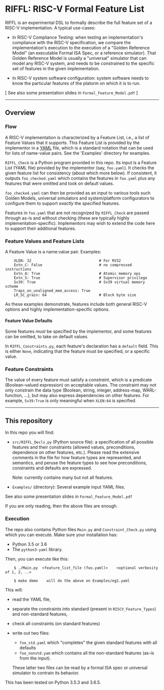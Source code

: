 # RIFFL: RISC-V Formal Feature List

RIFFL is an experimental DSL to formally describe the full feature set
of a RISC-V implementation.  A typical use-cases:

- In RISC-V Compliance Testing: when testing an implementation's
    compliance with the RISC-V specification, we compare the
    implementation's execution to the execution of a "Golden Reference
    Model" (an executable Formal ISA Spec, or a reference simulator).
    That Golden Reference Model is usually a "universal" simulator
    that can model any RISC-V system, and needs to be constrained to
    the specific set of features in the given implementation.

- In RISC-V system software configuration: system software needs to
    know the particular features of the platorm on which it is to run.

[ See also some presentation slides in `Formal_Feature_Model.pdf` ]

----------------------------------------------------------------
## Overview

### Flow

A RISC-V implementation is characterized by a Feature List, i.e., a
list of Feature Values that it supports.  This Feature List is
provided by the implementor in a [YAML](http://yaml.org) file, which
is a standard notation that can be used for lists of name-value pairs.
See the 'Examples' directory for examples.

`RIFFL_Check` is a Python program provided in this repo. Its input is
a Feature List (YAML file) provided by the implementor (say,
`foo.yaml`).  It checks the given feature list for consistency (about
which more below). If consistent, it outputs `foo_checked.yaml` which
contains the features in `foo.yaml` plus any features that were
omitted and took on default values.

`foo_checked.yaml` can then be provided as an input to various tools
such Golden Models, universal simulators and system/platform
configurators to configure them to support _exactly_ the specified
features.

Features in `foo.yaml` that are not recognized by `RIFFL_Check` are
passed through as-is and without checking (these are typically highly
implementation-specific).  Implementors may wish to extend the code
here to support their additional features.

### Feature Values and Feature Lists

A Feature Value is a name:value pair.  Examples:

        XLEN: 32                               # For RV32
        Extn_C: False                          # no compressed instructions
        Extn_A: True                           # Atomic memory ops
        Extn_S: True                           # Supervisor privilege
        Sv39: True                             # Sv39 virtual memory scheme
        Traps_on_unaligned_mem_access: True
        LR_SC_grain: 64                        # Block byte size

As these examples demonstrate, features include both general RISC-V
options and highly implementation-specific options.


#### Feature Value Defaults

Some features _must_ be specified by the implementor, and some
features can be omitted, to take on default values.

In `RIFFL_Constraints.py`, each feature's declaration has a `default`
field.  This is either `None`, indicating that the feature must be
specified, or a specific value.

### Feature Constraints

The value of every feature must satisfy a *constraint*, which is a
predicate (Boolean-valued expression) on acceptable values.  The
constraint may not only constrain the data type (Boolean, string,
integer, address-map, WARL-function, ...), but may also express
dependencies on other features.  For example, `Sv39:True` is only
meaningful when `XLEN:64` is specified.

----------------------------------------------------------------
## This repository

In this repo you will find:

- `src/RIFFL_Decls.py` (Python source file): a specification of all
    possible features and their constraints (allowed values,
    preconditions, dependence on other features, etc.).  Please read
    the extensive comments in the file for how feature types are
    represented, and semantics, and peruse the feature types to see
    how preconditions, constraints and defaults are expressed.

    Note: currently contains many but not all features.

- `Examples/` (directory): Several example input YAML files.

See also some presentation slides in `Formal_Feature_Model.pdf`

If you are only reading, then the above files are enough.

### Execution

The repo also contains Python files `Main.py` and
`Constraint_Check.py` using which you can execute.  Make sure your
installation has:

- Python 3.5 or 3.6
- The `python3-yaml` library.

Then, you can execute like this:

        $ ./Main.py  <feature_list_file (foo.yaml)>    <optional verbosity of 1, 2, ..>

        $ make demo    will do the above on Examples/eg1.yaml

This will:

 - read the YAML file,
 - separate the constraints into standard (present in `RISCV_Feature_Types`) and non-standard features,
 - check all constraints (on standard features)
 - write out two files:
     - `foo_std.yaml` which "completes" the given standard features with all defaults
     - `foo_nonstd.yam` which contains all the non-standard features (as-is from the input).

   These latter two files can be read by a formal ISA spec or universal
   simulator to contrain its behavior.

This has been tested on Python 3.5.3 and 3.6.5.
